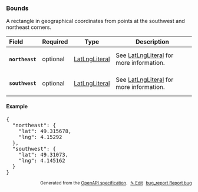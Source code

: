 <!--- This is a generated file, do not edit! -->
<!--- [START woosmap_http_schema_bounds] -->
<h3 class="schema-object" id="Bounds">Bounds</h3>

A rectangle in geographical coordinates from points at the southwest and northeast corners.

| Field                                                                                             | Required | Type                                            | Description                                                               |
| :------------------------------------------------------------------------------------------------ | -------- | ----------------------------------------------- | ------------------------------------------------------------------------- |
| <h4 id="Bounds-northeast" class="add-link schema-object-property-key"><code>northeast</code></h4> | optional | [LatLngLiteral](#LatLngLiteral "LatLngLiteral") | See [LatLngLiteral](#LatLngLiteral "LatLngLiteral") for more information. |
| <h4 id="Bounds-southwest" class="add-link schema-object-property-key"><code>southwest</code></h4> | optional | [LatLngLiteral](#LatLngLiteral "LatLngLiteral") | See [LatLngLiteral](#LatLngLiteral "LatLngLiteral") for more information. |

<h4 class="schema-object-example" id="Bounds-example">Example</h4>

<pre class="notranslate lang-json prettyprint">{
  "northeast": {
    "lat": 49.315678,
    "lng": 4.15292
  },
  "southwest": {
    "lat": 49.31073,
    "lng": 4.145162
  }
}</pre>

<p style="text-align: right; font-size: smaller;">Generated from the <a data-label="openapi-github" href="https://github.com/woosmap/openapi-specification" title="Woosmap OpenAPI Specification" class="external">OpenAPI specification</a>.
<a data-label="openapi-github-woosmap-http-schema-bounds" data-action="edit" style="margin-left: 5px;" href="https://github.com/woosmap/openapi-specification/blob/main/specification/schemas/Bounds.yml" title="Edit on GitHub">✎ Edit</a>
<a data-label="openapi-github-woosmap-http-schema-bounds" data-action="bug" style="margin-left: 5px;" href="https://github.com/woosmap/openapi-specification/issues/new?assignees=&labels=type%3A+bug%2C+triage+me&template=bug_report.md&title=[schemas] Bug - Bounds" title="File bug for schemas on GitHub"><span class="material-icons">bug_report</span> Report bug</a>
</p>

<!--- [END woosmap_http_schema_bounds] -->
